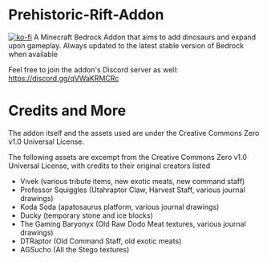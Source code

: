 # Prehistoric-Rift-Addon
[![ko-fi](https://ko-fi.com/img/githubbutton_sm.svg)](https://ko-fi.com/I2I5C4GCI)
A Minecraft Bedrock Addon that aims to add dinosaurs and expand upon gameplay. Always updated to the latest stable version of Bedrock when available 

Feel free to join the addon's Discord server as well: https://discord.gg/qVWaKRMCRc

# Credits and More
The addon itself and the assets used are under the Creative Commons Zero v1.0 Universal License. 

The following assets are excempt from the Creative Commons Zero v1.0 Universal License, with credits to their original creators listed
* Vivek (various tribute items, new exotic meats, new command staff)
* Professor Squiggles (Utahraptor Claw, Harvest Staff, various journal drawings)
* Koda Soda (apatosaurus platform, various journal drawings)
* Ducky (temporary stone and ice blocks)
* The Gaming Baryonyx (Old Raw Dodo Meat textures, various journal drawings)
* DTRaptor (Old Command Staff, old exotic meats)
* AGSucho (All the Stego textures)
